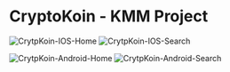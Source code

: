  # CryptoKoin - KMM Project
 
![CrytpKoin-IOS-Home](https://github.com/Codefy-Labs/CryptoKoin-KMM/assets/171213082/f45cbbe5-55c8-4795-b7e9-f800e8f8261c)
![CrytpKoin-IOS-Search](https://github.com/Codefy-Labs/CryptoKoin-KMM/assets/171213082/08b2feee-9f04-4deb-a9ae-3012079bddf3)

![CrytpKoin-Android-Home](https://github.com/Codefy-Labs/CryptoKoin-KMM/assets/171213082/c1464d09-5c94-4a2a-90c9-23a63cea24c4)
![CrytpKoin-Android-Search](https://github.com/Codefy-Labs/CryptoKoin-KMM/assets/171213082/212540da-4cb1-4f10-b2da-a26254e25716)
